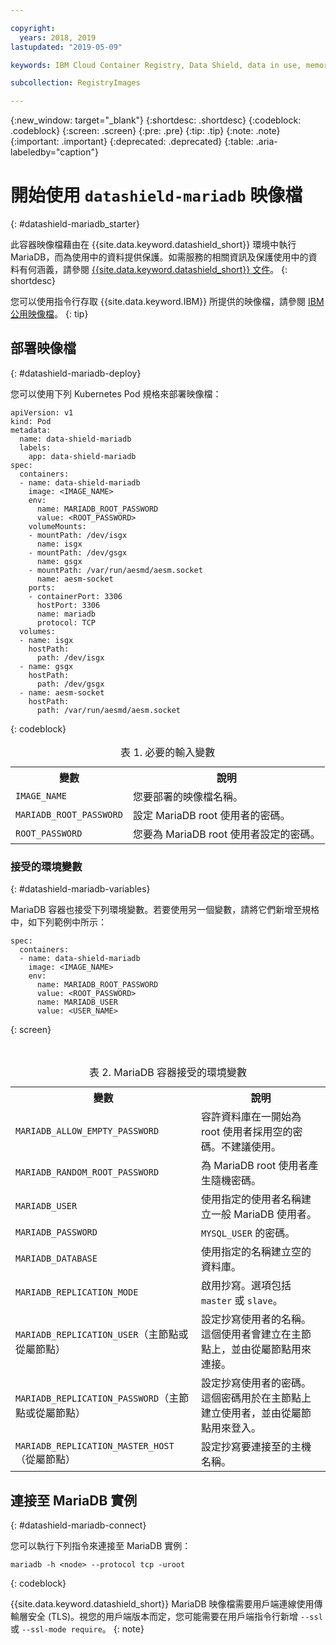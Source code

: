 ```yaml
---

copyright:
  years: 2018, 2019
lastupdated: "2019-05-09"

keywords: IBM Cloud Container Registry, Data Shield, data in use, memory encryption, intel sgx, fortanix, mysql image, mariaDB, container image, public image

subcollection: RegistryImages

---
```


{:new_window: target="_blank"}
{:shortdesc: .shortdesc}
{:codeblock: .codeblock}
{:screen: .screen}
{:pre: .pre}
{:tip: .tip}
{:note: .note}
{:important: .important}
{:deprecated: .deprecated}
{:table: .aria-labeledby="caption"}

# 開始使用 `datashield-mariadb` 映像檔
{: #datashield-mariadb_starter}

此容器映像檔藉由在 {{site.data.keyword.datashield_short}} 環境中執行 MariaDB，而為使用中的資料提供保護。如需服務的相關資訊及保護使用中的資料有何涵義，請參閱 [{{site.data.keyword.datashield_short}} 文件](/docs/services/data-shield?topic=data-shield-about#about)。
{: shortdesc}

您可以使用指令行存取 {{site.data.keyword.IBM}} 所提供的映像檔，請參閱 [IBM 公用映像檔](/docs/services/Registry?topic=registry-public_images#public_images)。
{: tip}

## 部署映像檔
{: #datashield-mariadb-deploy}

您可以使用下列 Kubernetes Pod 規格來部署映像檔：

```
apiVersion: v1
kind: Pod
metadata:
  name: data-shield-mariadb
  labels:
    app: data-shield-mariadb
spec:
  containers:
  - name: data-shield-mariadb
    image: <IMAGE_NAME>
    env:
      name: MARIADB_ROOT_PASSWORD
      value: <ROOT_PASSWORD>
    volumeMounts:
    - mountPath: /dev/isgx
      name: isgx
    - mountPath: /dev/gsgx
      name: gsgx
    - mountPath: /var/run/aesmd/aesm.socket
      name: aesm-socket
    ports:
    - containerPort: 3306
      hostPort: 3306
      name: mariadb
      protocol: TCP
  volumes:
  - name: isgx
    hostPath:
      path: /dev/isgx
  - name: gsgx
    hostPath:
      path: /dev/gsgx
  - name: aesm-socket
    hostPath:
      path: /var/run/aesmd/aesm.socket
```
{: codeblock}
  
<table>
<caption>表 1. 必要的輸入變數</caption>
  <tr>
    <th>變數</th>
    <th>說明</th>
  </tr>
  <tr>
    <td><code>IMAGE_NAME</code></td>
    <td>您要部署的映像檔名稱。</td>
  </tr>
    <tr>
    <td><code>MARIADB_ROOT_PASSWORD</code></td>
    <td>設定 MariaDB root 使用者的密碼。</td>
  </tr>
  <tr>
    <td><code>ROOT_PASSWORD</code></td>
    <td>您要為 MariaDB root 使用者設定的密碼。</td>
  </tr>
</table>

### 接受的環境變數
{: #datashield-mariadb-variables}

MariaDB 容器也接受下列環境變數。若要使用另一個變數，請將它們新增至規格中，如下列範例中所示：

```
spec:
  containers:
  - name: data-shield-mariadb
    image: <IMAGE_NAME>
    env:
      name: MARIADB_ROOT_PASSWORD
      value: <ROOT_PASSWORD>
      name: MARIADB_USER
      value: <USER_NAME>
```
{: screen}

<table>
<caption>表 2. MariaDB 容器接受的環境變數</caption>
  <tr>
    <th>變數</th>
    <th>說明</th>
  </tr>
  <tr>
    <td><code>MARIADB_ALLOW_EMPTY_PASSWORD</code></td>
    <td>容許資料庫在一開始為 root 使用者採用空的密碼。不建議使用。</td>
  </tr>
  <tr>
    <td><code>MARIADB_RANDOM_ROOT_PASSWORD</code></td>
    <td>為 MariaDB root 使用者產生隨機密碼。</td>
  </tr>
  <tr>
    <td><code>MARIADB_USER</code></td>
    <td>使用指定的使用者名稱建立一般 MariaDB 使用者。</td>
  </tr>
  <tr>
    <td><code>MARIADB_PASSWORD</code></td>
    <td><code>MYSQL_USER</code> 的密碼。</td>
  </tr>
  <tr>
    <td><code>MARIADB_DATABASE</code></td>
    <td>使用指定的名稱建立空的資料庫。</td>
  </tr>
  <tr>
    <td><code>MARIADB_REPLICATION_MODE</code></td>
    <td>啟用抄寫。選項包括 <code>master</code> 或 <code>slave</code>。</td>
  </tr>
  <tr>
    <td><code>MARIADB_REPLICATION_USER</code>（主節點或從屬節點）</td>
    <td>設定抄寫使用者的名稱。這個使用者會建立在主節點上，並由從屬節點用來連接。</td>
  </tr>
  <tr>
    <td><code>MARIADB_REPLICATION_PASSWORD</code>（主節點或從屬節點）</td>
    <td>設定抄寫使用者的密碼。這個密碼用於在主節點上建立使用者，並由從屬節點用來登入。</td>
  </tr>
  <tr>
    <td><code>MARIADB_REPLICATION_MASTER_HOST</code>（從屬節點）</td>
    <td>設定抄寫要連接至的主機名稱。</td>
  </tr>
</table>

## 連接至 MariaDB 實例
{: #datashield-mariadb-connect}

您可以執行下列指令來連接至 MariaDB 實例：

```
mariadb -h <node> --protocol tcp -uroot
```
{: codeblock}

{{site.data.keyword.datashield_short}} MariaDB 映像檔需要用戶端連線使用傳輸層安全 (TLS)。視您的用戶端版本而定，您可能需要在用戶端指令行新增 `--ssl` 或 `--ssl-mode require`。
{: note}
